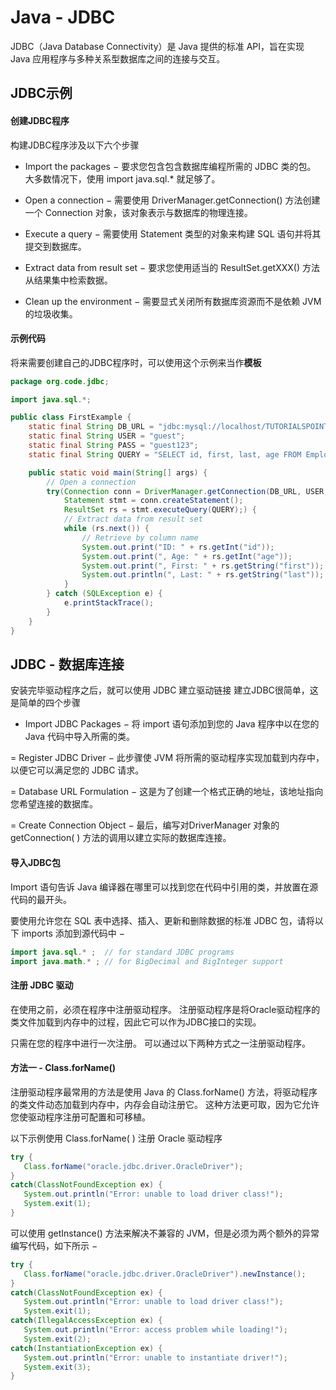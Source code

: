 # Java - JDBC 

JDBC（Java Database Connectivity）是 Java 提供的标准 API，旨在实现 Java 应用程序与多种关系型数据库之间的连接与交互。

## JDBC示例

#### 创建JDBC程序
构建JDBC程序涉及以下六个步骤

- Import the packages − 要求您包含包含数据库编程所需的 JDBC 类的包。 大多数情况下，使用 import java.sql.* 就足够了。

- Open a connection − 需要使用 DriverManager.getConnection() 方法创建一个 Connection 对象，该对象表示与数据库的物理连接。

- Execute a query − 需要使用 Statement 类型的对象来构建 SQL 语句并将其提交到数据库。

- Extract data from result set − 要求您使用适当的 ResultSet.getXXX() 方法从结果集中检索数据。

- Clean up the environment − 需要显式关闭所有数据库资源而不是依赖 JVM 的垃圾收集。


#### 示例代码
将来需要创建自己的JDBC程序时，可以使用这个示例来当作**模板**

```java
package org.code.jdbc;

import java.sql.*;

public class FirstExample {
    static final String DB_URL = "jdbc:mysql://localhost/TUTORIALSPOINT";
    static final String USER = "guest";
    static final String PASS = "guest123";
    static final String QUERY = "SELECT id, first, last, age FROM Employees";

    public static void main(String[] args) {
        // Open a connection
        try(Connection conn = DriverManager.getConnection(DB_URL, USER, PASS);
            Statement stmt = conn.createStatement();
            ResultSet rs = stmt.executeQuery(QUERY);) {
            // Extract data from result set
            while (rs.next()) {
                // Retrieve by column name
                System.out.print("ID: " + rs.getInt("id"));
                System.out.print(", Age: " + rs.getInt("age"));
                System.out.print(", First: " + rs.getString("first"));
                System.out.println(", Last: " + rs.getString("last"));
            }
        } catch (SQLException e) {
            e.printStackTrace();
        }
    }
}
```

## JDBC - 数据库连接

安装完毕驱动程序之后，就可以使用 JDBC 建立驱动链接
建立JDBC很简单，这是简单的四个步骤

- Import JDBC Packages − 将 import 语句添加到您的 Java 程序中以在您的 Java 代码中导入所需的类。

= Register JDBC Driver − 此步骤使 JVM 将所需的驱动程序实现加载到内存中，以便它可以满足您的 JDBC 请求。

= Database URL Formulation − 这是为了创建一个格式正确的地址，该地址指向您希望连接的数据库。

= Create Connection Object − 最后，编写对DriverManager 对象的getConnection( ) 方法的调用以建立实际的数据库连接。

#### 导入JDBC包

Import 语句告诉 Java 编译器在哪里可以找到您在代码中引用的类，并放置在源代码的最开头。

要使用允许您在 SQL 表中选择、插入、更新和删除数据的标准 JDBC 包，请将以下 imports 添加到源代码中 −

```java
import java.sql.* ;  // for standard JDBC programs
import java.math.* ; // for BigDecimal and BigInteger support
```

#### 注册 JDBC 驱动

在使用之前，必须在程序中注册驱动程序。 注册驱动程序是将Oracle驱动程序的类文件加载到内存中的过程，因此它可以作为JDBC接口的实现。

只需在您的程序中进行一次注册。 可以通过以下两种方式之一注册驱动程序。

#### 方法一 - Class.forName()
注册驱动程序最常用的方法是使用 Java 的 Class.forName() 方法，将驱动程序的类文件动态加载到内存中，内存会自动注册它。 这种方法更可取，因为它允许您使驱动程序注册可配置和可移植。

以下示例使用 Class.forName( ) 注册 Oracle 驱动程序 

```java
try {
   Class.forName("oracle.jdbc.driver.OracleDriver");
}
catch(ClassNotFoundException ex) {
   System.out.println("Error: unable to load driver class!");
   System.exit(1);
}
```

可以使用 getInstance() 方法来解决不兼容的 JVM，但是必须为两个额外的异常编写代码，如下所示 −

```java
try {
   Class.forName("oracle.jdbc.driver.OracleDriver").newInstance();
}
catch(ClassNotFoundException ex) {
   System.out.println("Error: unable to load driver class!");
   System.exit(1);
catch(IllegalAccessException ex) {
   System.out.println("Error: access problem while loading!");
   System.exit(2);
catch(InstantiationException ex) {
   System.out.println("Error: unable to instantiate driver!");
   System.exit(3);
}
```